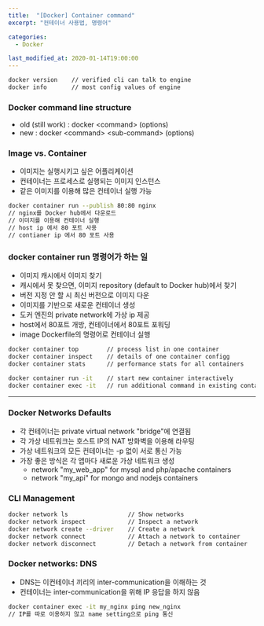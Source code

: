 ```yaml
---
title:  "[Docker] Container command"
excerpt: "컨테이너 사용법, 명령어"

categories:
  - Docker

last_modified_at: 2020-01-14T19:00:00
---
```


```bash
docker version    // verified cli can talk to engine  
docker info       // most config values of engine
```

### Docker command line structure
- old (still work) : docker \<command> (options)
- new : docker \<command> \<sub-command> (options)

### Image vs. Container
- 이미지는 실행시키고 싶은 어플리케이션
- 컨테이너는 프로세스로 실행되는 이미지 인스턴스
- 같은 이미지를 이용해 많은 컨테이너 실행 가능

```bash
docker container run --publish 80:80 nginx  
// nginx를 Docker hub에서 다운로드
// 이미지를 이용해 컨테이너 실행
// host ip 에서 80 포트 사용
// contianer ip 에서 80 포트 사용
```

### docker container run 명령어가 하는 일
- 이미지 캐시에서 이미지 찾기
- 캐시에서 못 찾으면, 이미지 repository (default to Docker hub)에서 찾기
- 버전 지정 안 할 시 최신 버전으로 이미지 다운
- 이미지를 기반으로 새로운 컨테이너 생성
- 도커 엔진의 private network에 가상 ip 제공
- host에서 80포트 개방, 컨테이너에서 80포트 포워딩
- image Dockerfile의 명령어로 컨테이너 실행

```bash
docker container top        // process list in one container  
docker container inspect    // details of one container configg
docker container stats      // performance stats for all containers

docker container run -it    // start new container interactively
docker container exec -it   // run additional command in existing container
```

--------
### Docker Networks Defaults
- 각 컨테이너는 private virtual network "bridge"에 연결됨
- 각 가상 네트워크는 호스트 IP의 NAT 방화벽을 이용해 라우팅
- 가상 네트워크의 모든 컨테이너는 -p 없이 서로 통신 가능
- 가장 좋은 방식은 각 앱마다 새로운 가상 네트워크 생성
  - network "my_web_app" for mysql and php/apache containers
  - network "my_api" for mongo and nodejs containers

### CLI Management
```bash
docker network ls                 // Show networks
docker network inspect            // Inspect a network
docker network create --driver    // Create a network
docker network connect            // Attach a network to container
docker network disconnect         // Detach a network from container
```

### Docker networks: DNS
- DNS는 이컨테이너 끼리의 inter-communication을 이해하는 것
- 컨테이너는 inter-communication을 위해 IP 응답을 하지 않음

```bash
docker container exec -it my_nginx ping new_nginx  
// IP를 따로 이용하지 않고 name setting으로 ping 통신
```